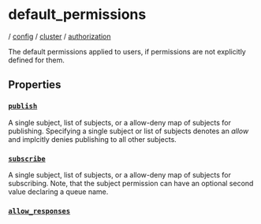 # default_permissions

/ [config](/ref/config/index.md) / [cluster](/ref/config/config/cluster/index.md) / [authorization](/ref/config/config/cluster/authorization/index.md)

The default permissions applied to users, if permissions are
not explicitly defined for them.

## Properties

### [`publish`](/ref/config/cluster/authorization/default_permissions/publish/index.md)

A single subject, list of subjects, or a allow-deny map of
subjects for publishing. Specifying a single subject or list
of subjects denotes an _allow_ and implcitly denies publishing
to all other subjects.

### [`subscribe`](/ref/config/cluster/authorization/default_permissions/subscribe/index.md)

A single subject, list of subjects, or a allow-deny map of
subjects for subscribing. Note, that the subject permission can
have an optional second value declaring a queue name.

### [`allow_responses`](/ref/config/cluster/authorization/default_permissions/allow_responses/index.md)
